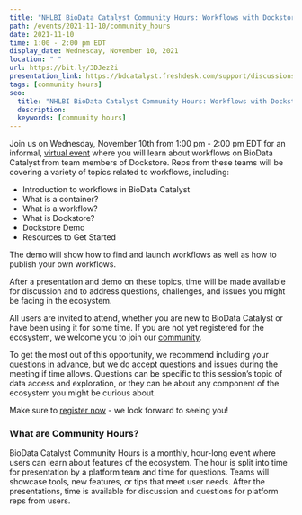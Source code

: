 ```yaml
---
title: "NHLBI BioData Catalyst Community Hours: Workflows with Dockstore"
path: /events/2021-11-10/community_hours
date: 2021-11-10
time: 1:00 - 2:00 pm EDT
display_date: Wednesday, November 10, 2021
location: " "
url: https://bit.ly/3DJez2i
presentation_link: https://bdcatalyst.freshdesk.com/support/discussions/topics/60000406595
tags: [community hours]
seo:
  title: "NHLBI BioData Catalyst Community Hours: Workflows with Dockstore"
  description:
  keywords: [community hours]
---
```


Join us on Wednesday, November 10th from 1:00 pm - 2:00 pm EDT for an informal, [virtual event](https://bit.ly/3DJez2i) where you will learn about workflows on BioData Catalyst from team members of Dockstore. Reps from these teams will be covering a variety of topics related to workflows, including:

* Introduction to workflows in BioData Catalyst
* What is a container?
* What is a workflow?
* What is Dockstore?
* Dockstore Demo
* Resources to Get Started

The demo will show how to find and launch workflows as well as how to publish your own workflows.

After a presentation and demo on these topics, time will be made available for discussion and to address questions, challenges, and issues you might be facing in the ecosystem.

All users are invited to attend, whether you are new to BioData Catalyst or have been using it for some time. If you are not yet registered for the ecosystem, we welcome you to join our [community](https://biodatacatalyst.nhlbi.nih.gov/contact/ecosystem).

To get the most out of this opportunity, we recommend including your [questions in advance](https://forms.gle/n4P2v8NMNfvzEfCH6), but we do accept questions and issues during the meeting if time allows. Questions can be specific to this session’s topic of data access and exploration, or they can be about any component of the ecosystem you might be curious about.

Make sure to [register now](https://bit.ly/3DJez2i) - we look forward to seeing you!

### What are Community Hours?

BioData Catalyst Community Hours is a monthly, hour-long event where users can learn about features of the ecosystem. The hour is split into time for presentation by a platform team and time for questions. Teams will showcase tools, new features, or tips that meet user needs. After the presentations, time is available for discussion and questions for platform reps from users.
